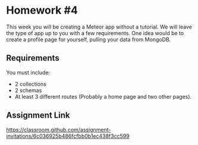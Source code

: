 # Homework #4

This week you will be creating a Meteor app without a tutorial. We will leave the type of app up to you with a few requirements. One idea would be to create a profile page for yourself, pulling your data from MongoDB.

## Requirements

You must include:
 - 2 collections
 - 2 schemas
 - At least 3 different routes (Probably a home page and two other pages).

## Assignment Link

https://classroom.github.com/assignment-invitations/6c036925b486fcfbb0b1ec438f3cc599
